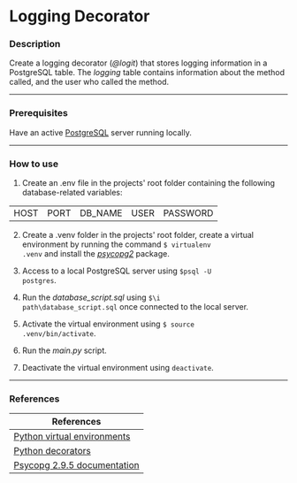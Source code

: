 # Logging Decorator
<h3> Description </h3>
<p> 
  Create a logging decorator (<em>@logit</em>) that stores logging information in a PostgreSQL table. 
  The <em>logging</em> table contains information about the method called, and the user who called the method.
</p>
<hr>

<h3>Prerequisites</h3>
Have an active <a href="https://www.postgresql.org/" target="_blank">PostgreSQL</a> server running locally.
<hr>

<h3>How to use</h3>

1) Create an .env file in the projects' root folder containing the following database-related variables:

<table>
  <tr>
    <td>HOST</td>
    <td>PORT</td>
    <td>DB_NAME</td>
    <td>USER</td>
    <td>PASSWORD</td>
  </tr>
</table>

2) Create a .venv folder in the projects' root folder, create a virtual environment by running the command <code>$ virtualenv .venv</code> and install the <a href="https://pypi.org/project/psycopg2/" target="_blank"><em>psycopg2</em></a> package.

3) Access to a local PostgreSQL server using <code>$psql -U postgres</code>.

4) Run the <em>database_script.sql</em> using <code>$\i path\database_script.sql</code> once connected to the local server.

5) Activate the virtual environment using <code>$ source .venv/bin/activate</code>.

6) Run the <em>main.py</em> script.

7) Deactivate the virtual environment using <code>deactivate</code>.

<hr>
<h3>References</h3>
<table>
<thead>
  <tr>
    <th>References</th>
  </tr>
</thead>
<tbody>
  <tr>
    <td>
      <a href="https://book.pythontips.com/en/latest/virtual_environment.html" target="_blank">Python virtual environments</a>
    </td>
  </tr>
  <tr>
    <td>
      <a href="https://book.pythontips.com/en/latest/decorators.html" target="_blank">Python decorators</a>
    </td>
  </tr>
  <tr>
    <td>
      <a href="https://www.psycopg.org/docs/" target="_blank">Psycopg 2.9.5 documentation</a>
    </td>
  </tr>
 </tbody>
 </table>
